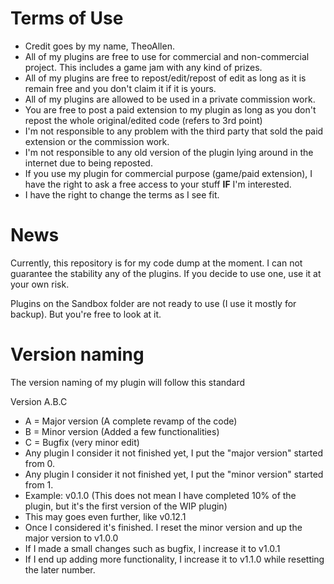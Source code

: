 Terms of Use
=====
* Credit goes by my name, TheoAllen.
* All of my plugins are free to use for commercial and non-commercial project. This includes a game jam with any kind of prizes.
* All of my plugins are free to repost/edit/repost of edit as long as it is remain free and you don't claim it if it is yours.
* All of my plugins are allowed to be used in a private commission work.
* You are free to post a paid extension to my plugin as long as you don't repost the whole original/edited code (refers to 3rd point)
* I'm not responsible to any problem with the third party that sold the paid extension or the commission work.
* I'm not responsible to any old version of the plugin lying around in the internet due to being reposted.
* If you use my plugin for commercial purpose (game/paid extension), I have the right to ask a free access to your stuff **IF** I'm interested.
* I have the right to change the terms as I see fit.

News
=====
Currently, this repository is for my code dump at the moment. I can not guarantee the stability any of the plugins. If you decide to use one, use it at your own risk.

Plugins on the Sandbox folder are not ready to use (I use it mostly for backup). But you're free to look at it.

Version naming
=====
The version naming of my plugin will follow this standard

Version A.B.C
* A = Major version (A complete revamp of the code)
* B = Minor version (Added a few functionalities)
* C = Bugfix (very minor edit)
* Any plugin I consider it not finished yet, I put the "major version" started from 0.
* Any plugin I consider it not finished yet, I put the "minor version" started from 1.
* Example: v0.1.0 (This does not mean I have completed 10% of the plugin, but it's the first version of the WIP plugin)
* This may goes even further, like v0.12.1
* Once I considered it's finished. I reset the minor version and up the major version to v1.0.0
* If I made a small changes such as bugfix, I increase it to v1.0.1
* If I end up adding more functionality, I increase it to v1.1.0 while resetting the later number.
